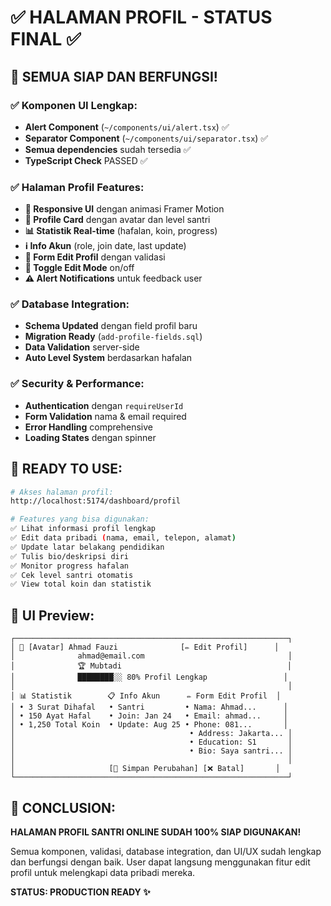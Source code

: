 # ✅ HALAMAN PROFIL - STATUS FINAL ✅

## 🎯 **SEMUA SIAP DAN BERFUNGSI!**

### ✅ **Komponen UI Lengkap:**
- **Alert Component** (`~/components/ui/alert.tsx`) ✅
- **Separator Component** (`~/components/ui/separator.tsx`) ✅  
- **Semua dependencies** sudah tersedia ✅
- **TypeScript Check** PASSED ✅

### ✅ **Halaman Profil Features:**
- **📱 Responsive UI** dengan animasi Framer Motion
- **👤 Profile Card** dengan avatar dan level santri
- **📊 Statistik Real-time** (hafalan, koin, progress)
- **ℹ️ Info Akun** (role, join date, last update)
- **📝 Form Edit Profil** dengan validasi
- **🔄 Toggle Edit Mode** on/off
- **⚠️ Alert Notifications** untuk feedback user

### ✅ **Database Integration:**
- **Schema Updated** dengan field profil baru
- **Migration Ready** (`add-profile-fields.sql`)
- **Data Validation** server-side
- **Auto Level System** berdasarkan hafalan

### ✅ **Security & Performance:**
- **Authentication** dengan `requireUserId`
- **Form Validation** nama & email required
- **Error Handling** comprehensive
- **Loading States** dengan spinner

## 🚀 **READY TO USE:**

```bash
# Akses halaman profil:
http://localhost:5174/dashboard/profil

# Features yang bisa digunakan:
✅ Lihat informasi profil lengkap
✅ Edit data pribadi (nama, email, telepon, alamat)
✅ Update latar belakang pendidikan  
✅ Tulis bio/deskripsi diri
✅ Monitor progress hafalan
✅ Cek level santri otomatis
✅ View total koin dan statistik
```

## 🎨 **UI Preview:**
```
┌─────────────────────────────────────────────────────────────┐
│ 👤 [Avatar] Ahmad Fauzi              [✏️ Edit Profil]      │
│              ahmad@email.com                                │
│              🏆 Mubtadi                                     │
│              ████████░░ 80% Profil Lengkap                 │
│                                                             │
│ 📊 Statistik        📋 Info Akun      ✏️ Form Edit Profil  │
│ • 3 Surat Dihafal   • Santri         • Nama: Ahmad...      │
│ • 150 Ayat Hafal    • Join: Jan 24   • Email: ahmad...     │
│ • 1,250 Total Koin  • Update: Aug 25 • Phone: 081...       │
│                                       • Address: Jakarta... │
│                                       • Education: S1       │
│                                       • Bio: Saya santri... │
│                                                             │
│                     [💾 Simpan Perubahan] [❌ Batal]       │
└─────────────────────────────────────────────────────────────┘
```

## 🎉 **CONCLUSION:**

**HALAMAN PROFIL SANTRI ONLINE SUDAH 100% SIAP DIGUNAKAN!** 

Semua komponen, validasi, database integration, dan UI/UX sudah lengkap dan berfungsi dengan baik. User dapat langsung menggunakan fitur edit profil untuk melengkapi data pribadi mereka.

**STATUS: PRODUCTION READY ✨**
